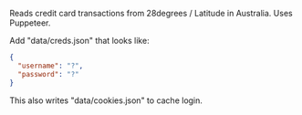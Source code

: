 Reads credit card transactions from 28degrees / Latitude in Australia.
Uses Puppeteer.

Add "data/creds.json" that looks like:

```json
{
  "username": "?",
  "password": "?"
}
```

This also writes "data/cookies.json" to cache login.

